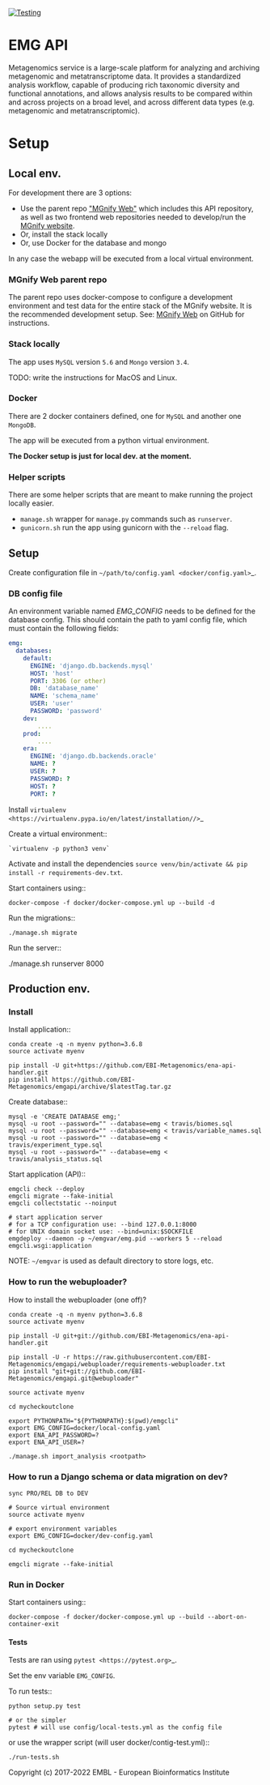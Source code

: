 [![Testing](https://github.com/EBI-Metagenomics/emgapi/actions/workflows/test.yml/badge.svg)](https://github.com/EBI-Metagenomics/emgapi/actions/workflows/test.yml)

EMG API
=======

Metagenomics service is a large-scale platform for analyzing and archiving metagenomic and metatranscriptome data. It provides a standardized analysis workflow, capable of producing rich taxonomic diversity and functional annotations, and allows analysis results to be compared within and across projects on a broad level, and across different data types (e.g. metagenomic and metatranscriptomic).

# Setup
## Local env.

For development there are 3 options: 

* Use the parent repo ["MGnify Web"](https://github.com/EBI-Metagenomics/mgnify-web) which includes this API repository, as well as two frontend web repositories needed to develop/run the [MGnify website](https://www.ebi.ac.uk/metagenomics).
* Or, install the stack locally
* Or, use Docker for the database and mongo

In any case the webapp will be executed from a local virtual environment.

### MGnify Web parent repo
The parent repo uses docker-compose to configure a development environment and test data for the entire stack of the MGnify website.
It is the recommended development setup.
See: [MGnify Web](https://github.com/EBI-Metagenomics/mgnify-web) on GitHub for instructions.


### Stack locally

The app uses `MySQL` version `5.6` and `Mongo` version `3.4`.

TODO: write the instructions for MacOS and Linux.

### Docker

There are 2 docker containers defined, one for `MySQL` and another one `MongoDB`.

The app will be executed from a python virtual environment.

**The Docker setup is just for local dev. at the moment.**

### Helper scripts

There are some helper scripts that are meant to make running the project locally easier. 

- `manage.sh` wrapper for `manage.py` commands such as `runserver`.
- `gunicorn.sh` run the app using gunicorn with the `--reload` flag.

## Setup
Create configuration file in `~/path/to/config.yaml <docker/config.yaml>`_.

### DB config file
An environment variable named *EMG_CONFIG* needs to be defined for the database config.
This should contain the path to yaml config file, which must contain the following fields:
```yaml
emg:
  databases:
    default:
      ENGINE: 'django.db.backends.mysql'
      HOST: 'host'
      PORT: 3306 (or other)
      DB: 'database_name'
      NAME: 'schema_name'
      USER: 'user'
      PASSWORD: 'password'
    dev:
        ....
    prod:
        ....
    era:
      ENGINE: 'django.db.backends.oracle'
      NAME: ?
      USER: ?
      PASSWORD: ?
      HOST: ?
      PORT: ?
```

Install `virtualenv <https://virtualenv.pypa.io/en/latest/installation//>`_

Create a virtual environment::
    
    `virtualenv -p python3 venv`

Activate and install the dependencies `source venv/bin/activate && pip install -r requirements-dev.txt`.

Start containers using::

    docker-compose -f docker/docker-compose.yml up --build -d

Run the migrations::

    ./manage.sh migrate

Run the server::

   ./manage.sh runserver 8000

## Production env.
### Install

Install application::

    conda create -q -n myenv python=3.6.8
    source activate myenv

    pip install -U git+https://github.com/EBI-Metagenomics/ena-api-handler.git
    pip install https://github.com/EBI-Metagenomics/emgapi/archive/$latestTag.tar.gz

Create database::

    mysql -e 'CREATE DATABASE emg;'
    mysql -u root --password="" --database=emg < travis/biomes.sql
    mysql -u root --password="" --database=emg < travis/variable_names.sql
    mysql -u root --password="" --database=emg < travis/experiment_type.sql
    mysql -u root --password="" --database=emg < travis/analysis_status.sql

Start application (API)::

    emgcli check --deploy
    emgcli migrate --fake-initial
    emgcli collectstatic --noinput

    # start application server
    # for a TCP configuration use: --bind 127.0.0.1:8000
    # for UNIX domain socket use: --bind=unix:$SOCKFILE
    emgdeploy --daemon -p ~/emgvar/emg.pid --workers 5 --reload emgcli.wsgi:application

NOTE: `~/emgvar` is used as default directory to store logs, etc.

### How to run the webuploader?

How to install the webuploader (one off)?

    conda create -q -n myenv python=3.6.8
    source activate myenv

    pip install -U git+git://github.com/EBI-Metagenomics/ena-api-handler.git

    pip install -U -r https://raw.githubusercontent.com/EBI-Metagenomics/emgapi/webuploader/requirements-webuploader.txt
    pip install "git+git://github.com/EBI-Metagenomics/emgapi.git@webuploader"

    source activate myenv

    cd mycheckoutclone

    export PYTHONPATH="${PYTHONPATH}:$(pwd)/emgcli"
    export EMG_CONFIG=docker/local-config.yaml
    export ENA_API_PASSWORD=?
    export ENA_API_USER=?

    ./manage.sh import_analysis <rootpath>

### How to run a Django schema or data migration on dev?

    sync PRO/REL DB to DEV

    # Source virtual environment
    source activate myenv

    # export environment variables
    export EMG_CONFIG=docker/dev-config.yaml

    cd mycheckoutclone

    emgcli migrate --fake-initial


### Run in Docker

Start containers using::

    docker-compose -f docker/docker-compose.yml up --build --abort-on-container-exit


#### Tests

Tests are ran using `pytest <https://pytest.org>`_.

Set the env variable `EMG_CONFIG`.

To run tests::

    python setup.py test
    
    # or the simpler
    pytest # will use config/local-tests.yml as the config file

or use the wrapper script (will user docker/contig-test.yml)::

    ./run-tests.sh


Copyright (c) 2017-2022 EMBL - European Bioinformatics Institute

